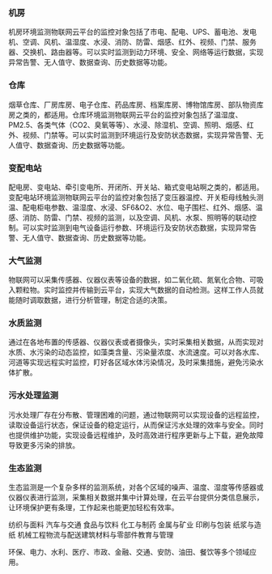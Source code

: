 ### 机房
机房环境监测物联网云平台的监控对象包括了市电、配电、UPS、蓄电池、发电机、空调、风机、温湿度、水浸、消防、防雷、烟感、红外、视频、门禁、服务器、交换机、路由器等。可以实时监测到动力环境、安全、网络等运行数据，实现异常告警、无人值守、数据查询、历史数据等功能。



### 仓库
烟草仓库、厂房库房、电子仓库、药品库房、档案库房、博物馆库房、部队物资库房之类的，都适用。仓库环境监测物联网云平台的监控对象包括了温湿度、PM2.5、各类气体（CO2、臭氧等等）、水浸、除湿机、空调、照明、烟感、红外、视频、门禁等。可以实时监测到环境运行及安防状态数据，实现异常告警、无人值守、数据查询、历史数据等功能。


### 变配电站
配电房、变电站、牵引变电所、开闭所、开关站、箱式变电站啊之类的，都适用。变配电站环境监测物联网云平台的监控对象包括了变压器温控、开关柜母线触头测温、配电柜电参数、温湿度、水浸、SF6&O2、水位、电子围栏、红外、烟感、温感、消防、防雷、门禁、视频的监测，以及空调、风机、水泵、照明等的联动控制。可以实时监测到电气设备运行参数、环境运行及安防状态数据，实现异常告警、无人值守、数据查询、历史数据等功能。


### 大气监测
物联网可以采集传感器、仪器仪表等设备的数据，如二氧化硫、氮氧化合物、可吸入颗粒物。实时监控并传输到云平台，实现大气数据的自动检测。这样工作人员就能随时调取数据，进行分析管理，制定合适的决策。

### 水质监测
通过在各地布置的传感器、仪器仪表或者摄像头，实时采集相关数据，从而实现对水质、水污染的动态监控，如藻类含量、污染量浓度、水流速度。可以对各水库、河道等实现远程实时监控，盯好各区域水体污染情况，及时采集措施，避免污染水体扩散。

### 污水处理监测
污水处理厂存在分布散、管理困难的问题，通过物联网可以实现设备的远程监控，读取设备运行状态，保证设备的稳定运行，从而保证污水处理的效率与安全。同时也提供维护功能，实现设备远程维护，及时高效进行程序更新与上下载，避免故障导致更多污染的排放。

### 生态监测
生态监测是一个复杂多样的监测系统，对各个区域的噪声、温度、湿度等传感器或仪器仪表进行监测，采集相关数据并集中计算处理，在云平台提供分类信息展示，让环境保护更有条理，工作起来也能更加轻松有效率。

纺织与面料
汽车与交通
食品与饮料
化工与制药
金属与矿业
印刷与包装
纸浆与造纸
机械工程物流与配送建筑材料与零部件教育与管理



环保、电力、水利、医疗、市政、金融、交通、安防、油田、餐饮等多个领域应用。
